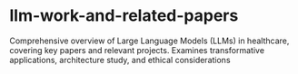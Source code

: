 # llm-work-and-related-papers
Comprehensive overview of Large Language Models (LLMs) in healthcare, covering key papers and relevant projects. Examines transformative applications, architecture study, and ethical considerations
